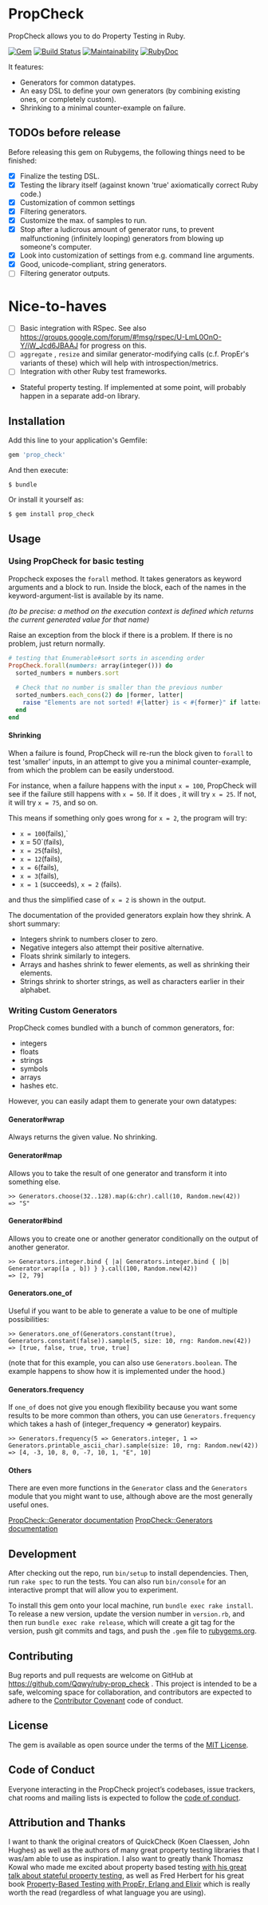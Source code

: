 # PropCheck

PropCheck allows you to do Property Testing in Ruby.

[![Gem](https://img.shields.io/gem/v/prop_check.svg)](https://rubygems.org/gems/prop_check)
[![Build Status](https://travis-ci.org/Qqwy/ruby-prop_check.svg?branch=master)](https://travis-ci.org/Qqwy/ruby-prop_check)
[![Maintainability](https://api.codeclimate.com/v1/badges/71897f5e6193a5124a53/maintainability)](https://codeclimate.com/github/Qqwy/ruby-prop_check/maintainability)
[![RubyDoc](https://img.shields.io/badge/%F0%9F%93%9ARubyDoc-documentation-informational.svg)](https://www.rubydoc.info/github/Qqwy/ruby-prop_check/master/PropCheck)

It features:

- Generators for common datatypes.
- An easy DSL to define your own generators (by combining existing ones, or completely custom).
- Shrinking to a minimal counter-example on failure.


## TODOs before release

Before releasing this gem on Rubygems, the following things need to be finished:

- [x]  Finalize the testing DSL.
- [x] Testing the library itself (against known 'true' axiomatically correct Ruby code.)
- [x] Customization of common settings
 - [x] Filtering generators. 
  - [x] Customize the max. of samples to run.
  - [x] Stop after a ludicrous amount of generator runs, to prevent malfunctioning (infinitely looping) generators from blowing up someone's computer.
 - [x] Look into customization of settings from e.g. command line arguments.
- [x] Good, unicode-compliant, string generators.
- [ ] Filtering generator outputs.

# Nice-to-haves
 
- [ ] Basic integration with RSpec. See also https://groups.google.com/forum/#!msg/rspec/U-LmL0OnO-Y/iW_Jcd6JBAAJ for progress on this.
 - [ ] `aggregate` , `resize` and similar generator-modifying calls (c.f. PropEr's variants of these) which will help with introspection/metrics.
 - [ ] Integration with other Ruby test frameworks.
 - Stateful property testing. If implemented at some point, will probably happen in a separate add-on library.


## Installation

Add this line to your application's Gemfile:

```ruby
gem 'prop_check'
```

And then execute:

    $ bundle

Or install it yourself as:

    $ gem install prop_check

## Usage


### Using PropCheck for basic testing

Propcheck exposes the `forall` method.
It takes generators as keyword arguments and a block to run.
Inside the block, each of the names in the keyword-argument-list is available by its name.

_(to be precise: a method on the execution context is defined which returns the current generated value for that name)_

Raise an exception from the block if there is a problem. If there is no problem, just return normally.

```ruby
# testing that Enumerable#sort sorts in ascending order
PropCheck.forall(numbers: array(integer())) do
  sorted_numbers = numbers.sort
  
  # Check that no number is smaller than the previous number
  sorted_numbers.each_cons(2) do |former, latter| 
    raise "Elements are not sorted! #{latter} is < #{former}" if latter < former
  end
end
```

#### Shrinking

When a failure is found, PropCheck will re-run the block given to `forall` to test
'smaller' inputs, in an attempt to give you a minimal counter-example,
from which the problem can be easily understood.

For instance, when a failure happens with the input `x = 100`,
PropCheck will see if the failure still happens with `x = 50`.
If it does , it will try `x = 25`. If not, it will try `x = 75`, and so on.

This means if something only goes wrong for `x = 2`, the program will try:
- `x = 100`(fails),`
- x = 50`(fails), 
- `x = 25`(fails), 
- `x = 12`(fails), 
- `x = 6`(fails), 
- `x = 3`(fails), 
- `x = 1` (succeeds), `x = 2` (fails).

and thus the simplified case of `x = 2` is shown in the output.

The documentation of the provided generators explain how they shrink.
A short summary:
- Integers shrink to numbers closer to zero.
- Negative integers also attempt their positive alternative.
- Floats shrink similarly to integers.
- Arrays and hashes shrink to fewer elements, as well as shrinking their elements.
- Strings shrink to shorter strings, as well as characters earlier in their alphabet.


### Writing Custom Generators

PropCheck comes bundled with a bunch of common generators, for:
- integers
- floats
- strings
- symbols
- arrays
- hashes
etc.

However, you can easily adapt them to generate your own datatypes:

#### Generator#wrap

Always returns the given value. No shrinking.

#### Generator#map

Allows you to take the result of one generator and transform it into something else.
    
    >> Generators.choose(32..128).map(&:chr).call(10, Random.new(42))
    => "S"

#### Generator#bind

Allows you to create one or another generator conditionally on the output of another generator.

    >> Generators.integer.bind { |a| Generators.integer.bind { |b| Generator.wrap([a , b]) } }.call(100, Random.new(42))
    => [2, 79]


#### Generators.one_of

Useful if you want to be able to generate a value to be one of multiple possibilities:

    
    >> Generators.one_of(Generators.constant(true), Generators.constant(false)).sample(5, size: 10, rng: Random.new(42))
    => [true, false, true, true, true]

(note that for this example, you can also use `Generators.boolean`. The example happens to show how it is implemented under the hood.)

#### Generators.frequency

If `one_of` does not give you enough flexibility because you want some results to be more common than others,
you can use `Generators.frequency` which takes a hash of (integer_frequency => generator) keypairs.

    >> Generators.frequency(5 => Generators.integer, 1 => Generators.printable_ascii_char).sample(size: 10, rng: Random.new(42))
    => [4, -3, 10, 8, 0, -7, 10, 1, "E", 10]

#### Others

There are even more functions in the `Generator` class and the `Generators` module that you might want to use,
although above are the most generally useful ones.

[PropCheck::Generator documentation](https://www.rubydoc.info/github/Qqwy/ruby-prop_check/master/PropCheck/Generator)
[PropCheck::Generators documentation](https://www.rubydoc.info/github/Qqwy/ruby-prop_check/master/PropCheck/Generators)

## Development

After checking out the repo, run `bin/setup` to install dependencies. Then, run `rake spec` to run the tests. You can also run `bin/console` for an interactive prompt that will allow you to experiment.

To install this gem onto your local machine, run `bundle exec rake install`. To release a new version, update the version number in `version.rb`, and then run `bundle exec rake release`, which will create a git tag for the version, push git commits and tags, and push the `.gem` file to [rubygems.org](https://rubygems.org).

## Contributing

Bug reports and pull requests are welcome on GitHub at https://github.com/Qqwy/ruby-prop_check . This project is intended to be a safe, welcoming space for collaboration, and contributors are expected to adhere to the [Contributor Covenant](http://contributor-covenant.org) code of conduct.

## License

The gem is available as open source under the terms of the [MIT License](https://opensource.org/licenses/MIT).

## Code of Conduct

Everyone interacting in the PropCheck project’s codebases, issue trackers, chat rooms and mailing lists is expected to follow the [code of conduct](https://github.com/[USERNAME]/prop_check/blob/master/CODE_OF_CONDUCT.md).

## Attribution and Thanks

I want to thank the original creators of QuickCheck (Koen Claessen, John Hughes) as well as the authors of many great property testing libraries that I was/am able to use as inspiration.
I also want to greatly thank Thomasz Kowal who made me excited about property based testing [with his great talk about stateful property testing](https://www.youtube.com/watch?v=q0wZzFUYCuM), 
as well as Fred Herbert for his great book [Property-Based Testing with PropEr, Erlang and Elixir](https://propertesting.com/) which is really worth the read (regardless of what language you are using).
